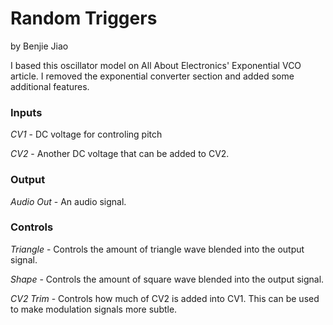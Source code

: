 # Random Triggers
by Benjie Jiao

I based this oscillator model on All About Electronics' Exponential VCO article. I removed the exponential converter section and added some additional features.

### Inputs

*CV1* - DC voltage for controling pitch

*CV2* - Another DC voltage that can be added to CV2. 

### Output

*Audio Out* - An audio signal. 

### Controls

*Triangle* - Controls the amount of triangle wave blended into the output signal.

*Shape* - Controls the amount of square wave blended into the output signal. 

*CV2 Trim* - Controls how much of CV2 is added into CV1. This can be used to make modulation signals more subtle.
